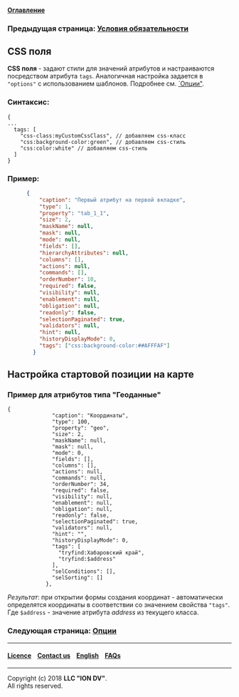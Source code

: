 #### [Оглавление](/docs/ru/index.md)

### Предыдущая страница: [Условия обязательности](/docs/ru/2_system_description/metadata_structure/meta_view/obligation.md)

## CSS поля

**CSS поля** - задают стили для значений атрибутов и настраиваются посредством атрибута `tags`. Аналогичная настройка задается в `"options"` с использованием шаблонов. Подробнее см. [`Опции"](/docs/ru/2_system_description/metadata_structure/meta_view/options.md).

### Синтаксис:

```
{
...
  tags: [
    "css-class:myCustomCssClass", // добавляем css-класс
    "css:background-color:green", // добавляем css-стиль
    "css:color:white" // добавляем css-стиль
  ]
}
```

### Пример:

```json
      {
          "caption": "Первый атрибут на первой вкладке",
          "type": 1,
          "property": "tab_1_1",
          "size": 2,
          "maskName": null,
          "mask": null,
          "mode": null,
          "fields": [],
          "hierarchyAttributes": null,
          "columns": [],
          "actions": null,
          "commands": [],
          "orderNumber": 10,
          "required": false,
          "visibility": null,
          "enablement": null,
          "obligation": null,
          "readonly": false,
          "selectionPaginated": true,
          "validators": null,
          "hint": null,
          "historyDisplayMode": 0,
          "tags": ["css:background-color:##AFFFAF"]
        }
```

## Настройка стартовой позиции на карте

### Пример для атрибутов типа "Геоданные"

```
{
              "caption": "Координаты",
              "type": 100,
              "property": "geo",
              "size": 2,
              "maskName": null,
              "mask": null,
              "mode": 0,
              "fields": [],
              "columns": [],
              "actions": null,
              "commands": null,
              "orderNumber": 34,
              "required": false,
              "visibility": null,
              "enablement": null,
              "obligation": null,
              "readonly": false,
              "selectionPaginated": true,
              "validators": null,
              "hint": "",
              "historyDisplayMode": 0,
              "tags": [
                "tryfind:Хабаровский край",
                "tryfind:$address"
              ],
              "selConditions": [],
              "selSorting": []
            },

```
*Результат*: при открытии формы создания координат - автоматически определятся координаты в соответствии со значением свойства `"tags"`. Где `$address` - значение атрибута *address* из текущего класса.

### Следующая страница: [Опции](/docs/ru/2_system_description/metadata_structure/meta_view/options.md)

--------------------------------------------------------------------------  


 #### [Licence](/LICENCE.md) &ensp;  [Contact us](https://iondv.com) &ensp;  [English](/docs/en/2_system_description/metadata_structure/meta_view/tags.md)   &ensp; [FAQs](/faqs.md)          



--------------------------------------------------------------------------  

Copyright (c) 2018 **LLC "ION DV"**.  
All rights reserved.